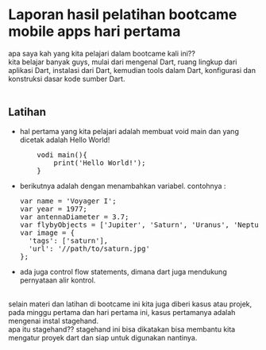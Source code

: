 <h1>Laporan hasil pelatihan bootcame mobile apps hari pertama</h1>
apa saya kah yang kita pelajari dalam bootcame kali ini??</br>
kita belajar banyak guys, mulai dari mengenal Dart, ruang lingkup dari aplikasi Dart, instalasi dari Dart, kemudian tools dalam Dart, konfigurasi dan konstruksi dasar kode sumber Dart.</br></br>
<h2>Latihan</h2>
<ul>
<li>hal pertama yang kita pelajari adalah membuat void main dan yang dicetak adalah Hello World!
<pre>
    vodi main(){
        print('Hello World!');
    }
</pre>
</li>
<li>berikutnya adalah dengan menambahkan variabel. contohnya :
<pre>
var name = 'Voyager I';
var year = 1977;
var antennaDiameter = 3.7;
var flybyObjects = ['Jupiter', 'Saturn', 'Uranus', 'Neptune'];
var image = {
  'tags': ['saturn'],
  'url': '//path/to/saturn.jpg'
};
</pre>
</li>
<li>ada juga control flow statements, dimana dart juga mendukung pernyataan alir kontrol.
</li>
</ul>
</br>
selain materi dan latihan di bootcame ini kita juga diberi kasus atau projek, pada minggu pertama dan hari pertama ini, kasus pertamanya adalah mengenai instal stagehand.<br>
apa itu stagehand?? stagehand ini bisa dikatakan bisa membantu kita mengatur proyek dart dan siap untuk digunakan nantinya. 